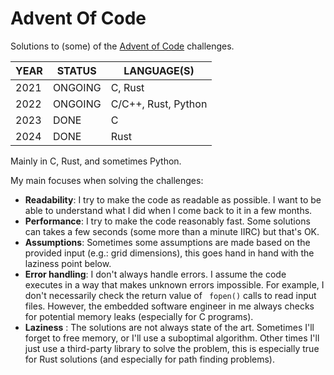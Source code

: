 # Advent Of Code

Solutions to (some) of the [Advent of Code](https://adventofcode.com/) challenges.

| YEAR | STATUS  | LANGUAGE(S) |
|------|---------|-------------|
| 2021 | ONGOING | C, Rust
| 2022 | ONGOING | C/C++, Rust, Python |
| 2023 | DONE    | C           |
| 2024 | DONE    | Rust        |

Mainly in C, Rust, and sometimes Python.

My main focuses when solving the challenges:

- **Readability**: I try to make the code as readable as possible. I want to be able to understand what I did when I come back to it in a few months.
- **Performance**: I try to make the code reasonably fast. Some solutions can takes a few seconds (some more than a minute IIRC) but that's OK.
- **Assumptions**: Sometimes some assumptions are made based on the provided input (e.g.: grid dimensions), this goes hand in hand with the laziness point below.
- **Error handling**: I don't always handle errors. I assume the code executes in a way that makes unknown errors impossible. For example, I don't necessarily check the return value of ` fopen()` calls to read input files. However, the embedded software engineer in me always checks for potential memory leaks (especially for C programs).
- **Laziness** : The solutions are not always state of the art. Sometimes I'll forget to free memory, or I'll use a suboptimal algorithm. Other times I'll just use a third-party library to solve the problem, this is especially true for Rust solutions (and especially for path finding problems).

